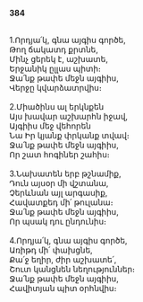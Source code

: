 **384**

\
1.Որդյա՛կ, գնա այգիս գործե,\
Թող ճակատդ քրտնե,\
Մինչ ցերեկ է, աշխատե,\
Երջանիկ ըլլաս պիտի։\
Ջա՛նք թափե մեջն այգիիս,\
Վերջը կվարձատրվիս։\
\
2.Միածինս ալ երկնքեն\
Այս խավար աշխարհն իջավ,\
Այգիիս մեջ վեհորեն\
Նա Իր կյանք փրկանք տվավ։\
Ջա՛նք թափե մեջն այգիիս,\
Որ շատ հոգիներ շահիս։\
\
3.Նախատեն երբ թշնամիք,\
Դուն այսօր մի վշտանա,\
Չերևնան այլ արգասիք,\
Հավատքեդ մի՛ թուլանա։\
Ջա՛նք թափե մեջն այգիիս,\
Որ պսակ դու ընդունիս։\
\
4.Որդյա՛կ, գնա այգիս գործե,\
Առիթդ մի՛ փախցնե,\
Քա՛ջ եղիր, ժիր աշխատե՛,\
Շուտ կանցնեն նեղություններ։\
Ջա՛նք թափե մեջն այգիիս,\
Հավիտյան պիտ օրհնվիս։
